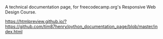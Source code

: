 
A technical documentation page, for freecodecamp.org's Responsive Web Design Course.

https://htmlpreview.github.io/?https://github.com/tim87henry/python_documentation_page/blob/master/index.html
